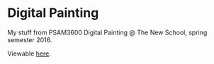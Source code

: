 # Digital Painting

My stuff from PSAM3600 Digital Painting @ The New School, spring semester 2016. 

Viewable <a href="http://lwaxman.github.io/digitalPainting/">here</a>.
